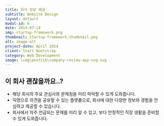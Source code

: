 ```yaml
---
title: 회사 정보 제공
subtitle: Website Design
layout: default
modal-id: 6
date: 2014-07-14
img: startup-framework.png
thumbnail: startup-framework-thumbnail.png
alt: image-alt
project-date: April 2014
client: Start Bootstrap
category: Web Development
image: \img\posts\6\company-review-app-svg.svg
---
```


## 이 회사 괜찮을까요..?

* 해당 회사의 주요 관심사와 문제점을 미리 파악할 수 있게 도와줍니다.
* 익명으로 의견을 공유할 수 있는 플랫폼으로, 회사에 대한 다양한 정보와 경험을 안심하고 제공할 수 있습니다.
* 회사에서 자주 언급되는 문제를 미리 알 수 있고, 보다 안정적인 직장 생활을 준비할 수 있게 도와줍니다.